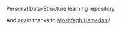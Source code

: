Personal Data-Structure learning repository.

And again thanks to [Moshfegh Hamedani](https://codewithmosh.com/ "Code With Mosh")!
